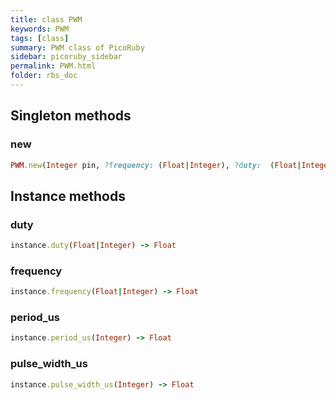 ```yaml
---
title: class PWM
keywords: PWM
tags: [class]
summary: PWM class of PicoRuby
sidebar: picoruby_sidebar
permalink: PWM.html
folder: rbs_doc
---
```

## Singleton methods
### new

```ruby
PWM.new(Integer pin, ?frequency: (Float|Integer), ?duty:  (Float|Integer)) -> instance
```
## Instance methods
### duty

```ruby
instance.duty(Float|Integer) -> Float
```
### frequency

```ruby
instance.frequency(Float|Integer) -> Float
```
### period_us

```ruby
instance.period_us(Integer) -> Float
```
### pulse_width_us

```ruby
instance.pulse_width_us(Integer) -> Float
```
